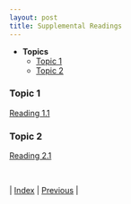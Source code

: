 ```yaml
---
layout: post
title: Supplemental Readings
---
```


  + **Topics**
    - [Topic 1](#topic-1)
    - [Topic 2](#topic-2)

<a id="topic-1"></a>
### Topic 1

[Reading 1.1](https://example.com)

<a id="topic-2"></a>
### Topic 2

[Reading 2.1](https://example.com)

<br/>

| [Index](../../) | [Previous](../next) |
